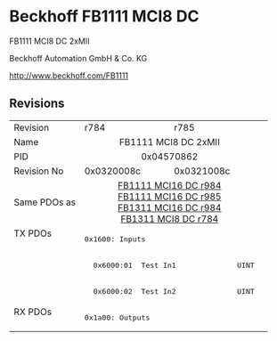 # Beckhoff FB1111 MCI8 DC

FB1111 MCI8 DC 2xMII

Beckhoff Automation GmbH & Co. KG

http://www.beckhoff.com/FB1111

## Revisions
<table>
<tr >
<td>Revision</td>
<td>r784</td>
<td>r785</td>
</tr>
<tr >
<td>Name</td>
<td colspan=2 align="center">FB1111 MCI8 DC 2xMII</td>
</tr>
<tr >
<td>PID</td>
<td colspan=2 align="center">0x04570862</td>
</tr>
<tr >
<td>Revision No</td>
<td>0x0320008c</td>
<td>0x0321008c</td>
</tr>
<tr >
<td>Same PDOs as</td>
<td colspan=2 align="center"><a href="FB1111+MCI16+DC">FB1111 MCI16 DC r984</a><br/><a href="FB1111+MCI16+DC">FB1111 MCI16 DC r985</a><br/><a href="FB1311+MCI16+DC">FB1311 MCI16 DC r984</a><br/><a href="FB1311+MCI8+DC">FB1311 MCI8 DC r784</a></td>
</tr>
<tr class="txpdo pdosection">
<td rowspan=3 valign=top>TX PDOs</td>
<td colspan=2 align="left"><pre>0x1600: Inputs</pre></td>
<td></td>
</tr>
<tr class="txpdo">
<td colspan=2 align="left"><pre>  0x6000:01  Test In1              UINT</pre></td>
</tr>
<tr class="txpdo">
<td colspan=2 align="left"><pre>  0x6000:02  Test In2              UINT</pre></td>
</tr>
<tr class="rxpdo pdosection">
<td rowspan=1 valign=top>RX PDOs</td>
<td colspan=2 align="left"><pre>0x1a00: Outputs</pre></td>
<td></td>
</tr>
</table>
